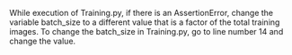 While execution of Training.py, if there is an AssertionError, change the variable batch_size to a different value that is a factor of the total training images. To change the batch_size in Training.py, go to line number 14 and change the value.
